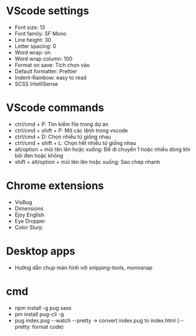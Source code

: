 # VScode settings

- Font size: 13
- Font family: SF Mono
- Line height: 30
- Letter spacing: 0
- Word wrap: on
- Word wrap column: 100
- Format on save: Tích chọn vào
- Default formatter: Prettier
- Indent-Rainbow: easy to read
- SCSS IntelliSense

# VScode commands

- ctrl/cmd + P: Tìm kiếm file trong dự án
- ctrl/cmd + shift + P: Mở các lệnh trong vscode
- ctrl/cmd + D: Chọn nhiều từ giống nhau
- ctrl/cmd + shift + L: Chọn hết nhiều từ giống nhau
- alt/option + mũi tên lên hoặc xuống: Để di chuyển 1 hoặc nhiều dòng khi bôi đen hoặc không
- shift + alt/option + mũi tên lên hoặc xuống: Sao chép nhanh

# Chrome extensions

- VisBug
- Dimensions
- Ejoy English
- Eye Dropper
- Color Slurp

# Desktop apps

- Hướng dẫn chụp màn hình với snipping-tools, monosnap

# cmd
- npm install -g pug sass
- pm install pug-cli -g
- pug index.pug --watch --pretty -> convert index.pug to index.html (--pretty: format code)
